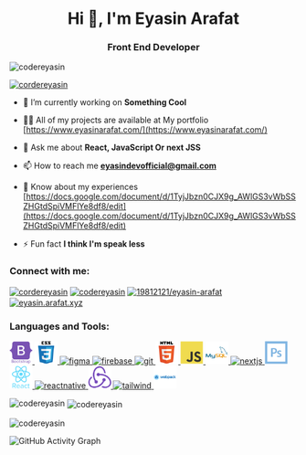 <h1 align="center">Hi 👋, I'm Eyasin Arafat</h1>
<h3 align="center">Front End Developer</h3>

<p align="left"> <img src="https://komarev.com/ghpvc/?username=codereyasin&label=Profile%20views&color=0e75b6&style=flat" alt="codereyasin" /> </p>

<p align="left"> <a href="https://twitter.com/cordereyasin" target="blank"><img src="https://img.shields.io/twitter/follow/cordereyasin?logo=twitter&style=for-the-badge" alt="cordereyasin" /></a> </p>

- 🔭 I’m currently working on **Something Cool**

- 👨‍💻 All of my projects are available at My portfolio [https://www.eyasinarafat.com/](https://www.eyasinarafat.com/)

- 💬 Ask me about **React, JavaScript Or next JSS**

- 📫 How to reach me **eyasindevofficial@gmail.com**

- 📄 Know about my experiences [https://docs.google.com/document/d/1TyjJbzn0CJX9g_AWlGS3vWbSSZHGtdSpiVMFlYe8df8/edit](https://docs.google.com/document/d/1TyjJbzn0CJX9g_AWlGS3vWbSSZHGtdSpiVMFlYe8df8/edit)

- ⚡ Fun fact **I think I'm speak less**

<h3 align="left">Connect with me:</h3>
<p align="left">
<a href="https://twitter.com/cordereyasin" target="blank"><img align="center" src="https://raw.githubusercontent.com/rahuldkjain/github-profile-readme-generator/master/src/images/icons/Social/twitter.svg" alt="cordereyasin" height="30" width="40" /></a>
<a href="https://linkedin.com/in/codereyasin" target="blank"><img align="center" src="https://raw.githubusercontent.com/rahuldkjain/github-profile-readme-generator/master/src/images/icons/Social/linked-in-alt.svg" alt="codereyasin" height="30" width="40" /></a>
<a href="https://stackoverflow.com/users/19812121/eyasin-arafat" target="blank"><img align="center" src="https://raw.githubusercontent.com/rahuldkjain/github-profile-readme-generator/master/src/images/icons/Social/stack-overflow.svg" alt="19812121/eyasin-arafat" height="30" width="40" /></a>
<a href="https://fb.com/eyasin.arafat.xyz" target="blank"><img align="center" src="https://raw.githubusercontent.com/rahuldkjain/github-profile-readme-generator/master/src/images/icons/Social/facebook.svg" alt="eyasin.arafat.xyz" height="30" width="40" /></a>
</p>

<h3 align="left">Languages and Tools:</h3>
<p align="left"> <a href="https://getbootstrap.com" target="_blank" rel="noreferrer"> <img src="https://raw.githubusercontent.com/devicons/devicon/master/icons/bootstrap/bootstrap-plain-wordmark.svg" alt="bootstrap" width="40" height="40"/> </a> <a href="https://www.w3schools.com/css/" target="_blank" rel="noreferrer"> <img src="https://raw.githubusercontent.com/devicons/devicon/master/icons/css3/css3-original-wordmark.svg" alt="css3" width="40" height="40"/> </a> <a href="https://www.figma.com/" target="_blank" rel="noreferrer"> <img src="https://www.vectorlogo.zone/logos/figma/figma-icon.svg" alt="figma" width="40" height="40"/> </a> <a href="https://firebase.google.com/" target="_blank" rel="noreferrer"> <img src="https://www.vectorlogo.zone/logos/firebase/firebase-icon.svg" alt="firebase" width="40" height="40"/> </a> <a href="https://git-scm.com/" target="_blank" rel="noreferrer"> <img src="https://www.vectorlogo.zone/logos/git-scm/git-scm-icon.svg" alt="git" width="40" height="40"/> </a> <a href="https://www.w3.org/html/" target="_blank" rel="noreferrer"> <img src="https://raw.githubusercontent.com/devicons/devicon/master/icons/html5/html5-original-wordmark.svg" alt="html5" width="40" height="40"/> </a> <a href="https://developer.mozilla.org/en-US/docs/Web/JavaScript" target="_blank" rel="noreferrer"> <img src="https://raw.githubusercontent.com/devicons/devicon/master/icons/javascript/javascript-original.svg" alt="javascript" width="40" height="40"/> </a> <a href="https://www.mysql.com/" target="_blank" rel="noreferrer"> <img src="https://raw.githubusercontent.com/devicons/devicon/master/icons/mysql/mysql-original-wordmark.svg" alt="mysql" width="40" height="40"/> </a> <a href="https://nextjs.org/" target="_blank" rel="noreferrer"> <img src="https://cdn.worldvectorlogo.com/logos/nextjs-2.svg" alt="nextjs" width="40" height="40"/> </a> <a href="https://www.photoshop.com/en" target="_blank" rel="noreferrer"> <img src="https://raw.githubusercontent.com/devicons/devicon/master/icons/photoshop/photoshop-line.svg" alt="photoshop" width="40" height="40"/> </a> <a href="https://reactjs.org/" target="_blank" rel="noreferrer"> <img src="https://raw.githubusercontent.com/devicons/devicon/master/icons/react/react-original-wordmark.svg" alt="react" width="40" height="40"/> </a> <a href="https://reactnative.dev/" target="_blank" rel="noreferrer"> <img src="https://reactnative.dev/img/header_logo.svg" alt="reactnative" width="40" height="40"/> </a> <a href="https://redux.js.org" target="_blank" rel="noreferrer"> <img src="https://raw.githubusercontent.com/devicons/devicon/master/icons/redux/redux-original.svg" alt="redux" width="40" height="40"/> </a> <a href="https://tailwindcss.com/" target="_blank" rel="noreferrer"> <img src="https://www.vectorlogo.zone/logos/tailwindcss/tailwindcss-icon.svg" alt="tailwind" width="40" height="40"/> </a> <a href="https://webpack.js.org" target="_blank" rel="noreferrer"> <img src="https://raw.githubusercontent.com/devicons/devicon/d00d0969292a6569d45b06d3f350f463a0107b0d/icons/webpack/webpack-original-wordmark.svg" alt="webpack" width="40" height="40"/> </a> </p>

<p><img align="left" src="https://github-readme-stats.vercel.app/api/top-langs?username=codereyasin&show_icons=true&locale=en&layout=compact" alt="codereyasin" /></p>

<p>&nbsp;<img align="center" src="https://github-readme-stats.vercel.app/api?username=codereyasin&show_icons=true&locale=en" alt="codereyasin" /></p>

<p><img align="center" src="https://github-readme-streak-stats.herokuapp.com/?user=codereyasin&" alt="codereyasin" /></p>

![GitHub Activity Graph](https://activity-graph.herokuapp.com/graph?username=codereyasin)  


